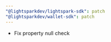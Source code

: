 ```yaml
---
"@lightsparkdev/lightspark-sdk": patch
"@lightsparkdev/wallet-sdk": patch
---
```


- Fix property null check
